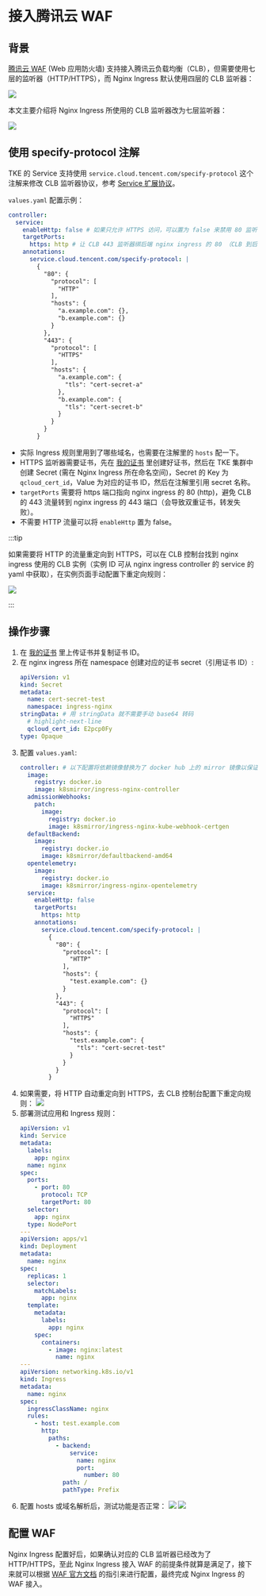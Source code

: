 # 接入腾讯云 WAF

## 背景

[腾讯云 WAF](https://cloud.tencent.com/product/waf) (Web 应用防火墙) 支持接入腾讯云负载均衡（CLB），但需要使用七层的监听器（HTTP/HTTPS），而 Nginx Ingress 默认使用四层的 CLB 监听器：

![](https://image-host-1251893006.cos.ap-chengdu.myqcloud.com/2024%2F04%2F01%2F20240401120854.png)

本文主要介绍将 Nginx Ingress 所使用的 CLB 监听器改为七层监听器：

![](https://image-host-1251893006.cos.ap-chengdu.myqcloud.com/2024%2F04%2F01%2F20240401154831.png)

## 使用 specify-protocol 注解

TKE 的 Service 支持使用 `service.cloud.tencent.com/specify-protocol` 这个注解来修改 CLB 监听器协议，参考 [Service 扩展协议](https://cloud.tencent.com/document/product/457/51259)。

`values.yaml` 配置示例：

```yaml
controller:
  service:
    enableHttp: false # 如果只允许 HTTPS 访问，可以置为 false 来禁用 80 监听器
    targetPorts:
      https: http # 让 CLB 443 监听器绑后端 nginx ingress 的 80 （CLB 到后端默认通过 HTTP 转发）
    annotations:
      service.cloud.tencent.com/specify-protocol: |
        {
          "80": {
            "protocol": [
              "HTTP"
            ],
            "hosts": {
              "a.example.com": {},
              "b.example.com": {}
            }
          },
          "443": {
            "protocol": [
              "HTTPS"
            ],
            "hosts": {
              "a.example.com": {
                "tls": "cert-secret-a"
              },
              "b.example.com": {
                "tls": "cert-secret-b"
              }
            }
          }
        }
```

* 实际 Ingress 规则里用到了哪些域名，也需要在注解里的 `hosts` 配一下。
* HTTPS 监听器需要证书，先在 [我的证书](https://console.cloud.tencent.com/ssl) 里创建好证书，然后在 TKE 集群中创建 Secret (需在 Nginx Ingress 所在命名空间)，Secret 的 Key 为 `qcloud_cert_id`，Value 为对应的证书 ID，然后在注解里引用 secret 名称。
* `targetPorts` 需要将 https 端口指向 nginx ingress 的 80 (http)，避免 CLB 的 443 流量转到 nginx ingress 的 443 端口（会导致双重证书，转发失败）。
* 不需要 HTTP 流量可以将 `enableHttp` 置为 false。

:::tip

如果需要将 HTTP 的流量重定向到 HTTPS，可以在 CLB 控制台找到 nginx ingress 使用的 CLB 实例（实例 ID 可从 nginx ingress controller 的 service 的 yaml 中获取），在实例页面手动配置下重定向规则：

![](https://image-host-1251893006.cos.ap-chengdu.myqcloud.com/2024%2F04%2F13%2F20240413111751.png)

:::

## 操作步骤

1. 在 [我的证书](https://console.cloud.tencent.com/ssl) 里上传证书并复制证书 ID。
2. 在 nginx ingress 所在 namespace 创建对应的证书 secret（引用证书 ID）:
    ```yaml showLineNumbers
    apiVersion: v1
    kind: Secret
    metadata:
      name: cert-secret-test
      namespace: ingress-nginx
    stringData: # 用 stringData 就不需要手动 base64 转码
      # highlight-next-line
      qcloud_cert_id: E2pcp0Fy
    type: Opaque
    ```
3. 配置 `values.yaml`:
    ```yaml showLineNumbers
    controller: # 以下配置将依赖镜像替换为了 docker hub 上的 mirror 镜像以保证在国内环境能正常拉取
      image:
        registry: docker.io
        image: k8smirror/ingress-nginx-controller
      admissionWebhooks:
        patch:
          image:
            registry: docker.io
            image: k8smirror/ingress-nginx-kube-webhook-certgen
      defaultBackend:
        image:
          registry: docker.io
          image: k8smirror/defaultbackend-amd64
      opentelemetry:
        image:
          registry: docker.io
          image: k8smirror/ingress-nginx-opentelemetry
      service:
        enableHttp: false
        targetPorts:
          https: http
        annotations:
          service.cloud.tencent.com/specify-protocol: |
            {
              "80": {
                "protocol": [
                  "HTTP"
                ],
                "hosts": {
                  "test.example.com": {}
                }
              },
              "443": {
                "protocol": [
                  "HTTPS"
                ],
                "hosts": {
                  "test.example.com": {
                    "tls": "cert-secret-test"
                  }
                }
              }
            }
    ```
4. 如果需要，将 HTTP 自动重定向到 HTTPS，去 CLB 控制台配置下重定向规则：
    ![](https://image-host-1251893006.cos.ap-chengdu.myqcloud.com/2024%2F04%2F13%2F20240413112551.png)
5. 部署测试应用和 Ingress 规则：
    ```yaml
    apiVersion: v1
    kind: Service
    metadata:
      labels:
        app: nginx
      name: nginx
    spec:
      ports:
        - port: 80
          protocol: TCP
          targetPort: 80
      selector:
        app: nginx
      type: NodePort
    ---
    apiVersion: apps/v1
    kind: Deployment
    metadata:
      name: nginx
    spec:
      replicas: 1
      selector:
        matchLabels:
          app: nginx
      template:
        metadata:
          labels:
            app: nginx
        spec:
          containers:
            - image: nginx:latest
              name: nginx
    ---
    apiVersion: networking.k8s.io/v1
    kind: Ingress
    metadata:
      name: nginx
    spec:
      ingressClassName: nginx
      rules:
        - host: test.example.com
          http:
            paths:
              - backend:
                  service:
                    name: nginx
                    port:
                      number: 80
                path: /
                pathType: Prefix
    ```
6. 配置 hosts 或域名解析后，测试功能是否正常：
    ![](https://image-host-1251893006.cos.ap-chengdu.myqcloud.com/2024%2F04%2F13%2F20240413115358.png)
    ![](https://image-host-1251893006.cos.ap-chengdu.myqcloud.com/2024%2F04%2F13%2F20240413115447.png)

## 配置 WAF

Nginx Ingress 配置好后，如果确认对应的 CLB 监听器已经改为了 HTTP/HTTPS，至此 Nginx Ingress 接入 WAF 的前提条件就算是满足了，接下来就可以根据 [WAF 官方文档](https://cloud.tencent.com/document/product/627/40765) 的指引来进行配置，最终完成 Nginx Ingress 的 WAF 接入。

